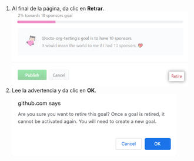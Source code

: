 1. Al final de la página, da clic en **Retrar**. ![El botón de retirar](/assets/images/help/sponsors/retire-goal-button.png)
2. Lee la advertencia y da clic en **OK**. ![Advertencia acerca de retirar una meta](/assets/images/help/sponsors/confirm-retire-goal.png)